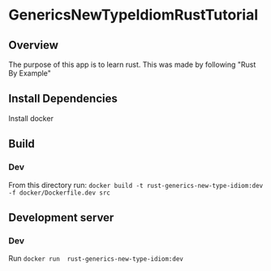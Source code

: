 # GenericsNewTypeIdiomRustTutorial

## Overview
The purpose of this app is to learn rust. This was made by following "Rust By Example"

## Install Dependencies
Install docker

## Build
### Dev
From this directory run: `docker build -t rust-generics-new-type-idiom:dev -f docker/Dockerfile.dev src`

## Development server
### Dev
Run `docker run  rust-generics-new-type-idiom:dev`